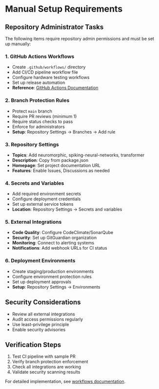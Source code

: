 # Manual Setup Requirements

## Repository Administrator Tasks

The following items require repository admin permissions and must be set up manually:

### 1. GitHub Actions Workflows
* Create `.github/workflows/` directory
* Add CI/CD pipeline workflow file
* Configure hardware testing workflows
* Set up release automation
* **Reference**: [GitHub Actions Documentation](https://docs.github.com/en/actions)

### 2. Branch Protection Rules
* Protect `main` branch
* Require PR reviews (minimum 1)
* Require status checks to pass
* Enforce for administrators
* **Setup**: Repository Settings → Branches → Add rule

### 3. Repository Settings
* **Topics**: Add neuromorphic, spiking-neural-networks, transformer
* **Description**: Copy from package.json
* **Homepage**: Set project documentation URL
* **Features**: Enable Issues, Discussions as needed

### 4. Secrets and Variables
* Add required environment secrets
* Configure deployment credentials
* Set up external service tokens
* **Location**: Repository Settings → Secrets and variables

### 5. External Integrations
* **Code Quality**: Configure CodeClimate/SonarQube
* **Security**: Set up GitGuardian organization
* **Monitoring**: Connect to alerting systems
* **Notifications**: Add webhook URLs for CI status

### 6. Deployment Environments
* Create staging/production environments
* Configure environment protection rules
* Set up deployment approvals
* **Setup**: Repository Settings → Environments

## Security Considerations

* Review all external integrations
* Audit access permissions regularly
* Use least-privilege principle
* Enable security advisories

## Verification Steps

1. Test CI pipeline with sample PR
2. Verify branch protection enforcement
3. Check all integrations are working
4. Validate security scanning results

For detailed implementation, see [workflows documentation](workflows/README.md).